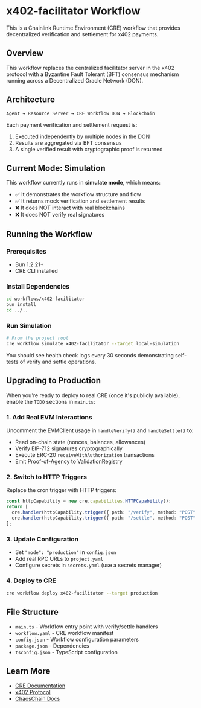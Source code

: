 # x402-facilitator Workflow

This is a Chainlink Runtime Environment (CRE) workflow that provides decentralized verification and settlement for x402 payments.

## Overview

This workflow replaces the centralized facilitator server in the x402 protocol with a Byzantine Fault Tolerant (BFT) consensus mechanism running across a Decentralized Oracle Network (DON).

## Architecture

```
Agent → Resource Server → CRE Workflow DON → Blockchain
```

Each payment verification and settlement request is:
1. Executed independently by multiple nodes in the DON
2. Results are aggregated via BFT consensus
3. A single verified result with cryptographic proof is returned

## Current Mode: Simulation

This workflow currently runs in **simulate mode**, which means:
- ✅ It demonstrates the workflow structure and flow
- ✅ It returns mock verification and settlement results
- ❌ It does NOT interact with real blockchains
- ❌ It does NOT verify real signatures

## Running the Workflow

### Prerequisites
- Bun 1.2.21+
- CRE CLI installed

### Install Dependencies
```bash
cd workflows/x402-facilitator
bun install
cd ../..
```

### Run Simulation
```bash
# From the project root
cre workflow simulate x402-facilitator --target local-simulation
```

You should see health check logs every 30 seconds demonstrating self-tests of verify and settle operations.

## Upgrading to Production

When you're ready to deploy to real CRE (once it's publicly available), enable the `TODO` sections in `main.ts`:

### 1. Add Real EVM Interactions
Uncomment the EVMClient usage in `handleVerify()` and `handleSettle()` to:
- Read on-chain state (nonces, balances, allowances)
- Verify EIP-712 signatures cryptographically  
- Execute ERC-20 `receiveWithAuthorization` transactions
- Emit Proof-of-Agency to ValidationRegistry

### 2. Switch to HTTP Triggers
Replace the cron trigger with HTTP triggers:
```typescript
const httpCapability = new cre.capabilities.HTTPCapability();
return [
  cre.handler(httpCapability.trigger({ path: "/verify", method: "POST" }), onVerifyHTTP),
  cre.handler(httpCapability.trigger({ path: "/settle", method: "POST" }), onSettleHTTP),
];
```

### 3. Update Configuration
- Set `"mode": "production"` in `config.json`
- Add real RPC URLs to `project.yaml`
- Configure secrets in `secrets.yaml` (use a secrets manager)

### 4. Deploy to CRE
```bash
cre workflow deploy x402-facilitator --target production
```

## File Structure

- `main.ts` - Workflow entry point with verify/settle handlers
- `workflow.yaml` - CRE workflow manifest
- `config.json` - Workflow configuration parameters
- `package.json` - Dependencies
- `tsconfig.json` - TypeScript configuration

## Learn More

- [CRE Documentation](https://docs.chain.link/cre)
- [x402 Protocol](https://github.com/coinbase/x402)
- [ChaosChain Docs](https://docs.chaoscha.in)

